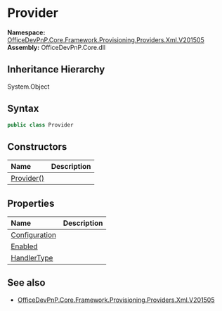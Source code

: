 # Provider
  

**Namespace:** [OfficeDevPnP.Core.Framework.Provisioning.Providers.Xml.V201505](OfficeDevPnP.Core.Framework.Provisioning.Providers.Xml.V201505.md)  
**Assembly:** OfficeDevPnP.Core.dll  
## Inheritance Hierarchy
System.Object  
## Syntax
```C#
public class Provider
```
## Constructors
|**Name**|**Description**|
|:-----|:-----|
| [Provider()](OfficeDevPnP.Core.Framework.Provisioning.Providers.Xml.V201505.Provider.ctor1.md) | 
## Properties
|**Name**|**Description**|
|:-----|:-----|
| [Configuration](OfficeDevPnP.Core.Framework.Provisioning.Providers.Xml.V201505.Provider.Configuration.md) | 
| [Enabled](OfficeDevPnP.Core.Framework.Provisioning.Providers.Xml.V201505.Provider.Enabled.md) | 
| [HandlerType](OfficeDevPnP.Core.Framework.Provisioning.Providers.Xml.V201505.Provider.HandlerType.md) | 
## See also
- [OfficeDevPnP.Core.Framework.Provisioning.Providers.Xml.V201505](OfficeDevPnP.Core.Framework.Provisioning.Providers.Xml.V201505.md)
